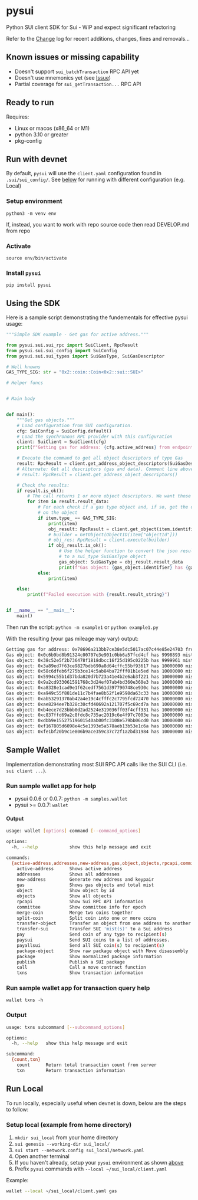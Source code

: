 # pysui

Python SUI client SDK for Sui - WIP and expect significant refactoring

Refer to the [Change](CHANGELOG.md) log for recent additions, changes, fixes and removals...

## Known issues or missing capability
* Doesn't support `sui_batchTransaction` RPC API yet
* Doesn't use mnemonics yet (see [Issue](https://github.com/FrankC01/pysui/issues/9))
* Partial coverage for `sui_getTransaction...` RPC API

## Ready to run
Requires:
 * Linux or macos (x86_64 or M1)
 * python 3.10 or greater
 * pkg-config

## Run with devnet
By default, `pysui` will use the `client.yaml` configuration found in `.sui/sui_config/`. See [below](#run-local) for running
with different configuration (e.g. Local)

### Setup environment
`python3 -m venv env`

If, instead, you want to work with repo source code then read DEVELOP.md from repo

### Activate
`source env/bin/activate`

### Install `pysui`
`pip install pysui`

## Using the SDK
Here is a sample script demonstrating the fundementals for effective pysui usage:
```python
"""Simple SDK example - Get gas for active address."""

from pysui.sui.sui_rpc import SuiClient, RpcResult
from pysui.sui.sui_config import SuiConfig
from pysui.sui.sui_types import SuiGasType, SuiGasDescriptor

# Well knowns
GAS_TYPE_SIG: str = "0x2::coin::Coin<0x2::sui::SUI>"

# Helper funcs


# Main body


def main():
    """Get gas objects."""
    # Load configuration from SUI configuration.
    cfg: SuiConfig = SuiConfig.default()
    # Load the synchronous RPC provider with this configuration
    client: SuiClient = SuiClient(cfg)
    print(f"Getting gas for address: {cfg.active_address} from endpoint {cfg.rpc_url}")

    # Execute the command to get all object descriptors of type Gas
    result: RpcResult = client.get_address_object_descriptors(SuiGasDescriptor)
    # Alternate: Get all descriptors (gas and data). Comment line above and uncomment line below
    # result: RpcResult = client.get_address_object_descriptors()

    # Check the results:
    if result.is_ok():
        # The call returns 1 or more object descriptors. We want those of specific type
        for item in result.result_data:
            # For each check if a gas type object and, if so, get the details
            # on the object
            if item.type_ == GAS_TYPE_SIG:
                print(item)
                obj_result: RpcResult = client.get_object(item.identifier)
                # builder = GetObject(ObjectID(item["objectId"]))
                # obj_res: RpcResult = client.execute(builder)
                if obj_result.is_ok():
                    # Use the helper function to convert the json results
                    # to a sui_type SuiGasType object
                    gas_object: SuiGasType = obj_result.result_data
                    print(f"Gas object: {gas_object.identifier} has {gas_object.balance} mists")
            else:
                print(item)

    else:
        print(f"Failed execution with {result.result_string}")


if __name__ == "__main__":
    main()
```

Then run the script:
`python -m example1` or `python example1.py`

With the resulting (your gas mileage may vary) output:
```bash
Getting gas for address: 0x78696a213bb7ce38e5dc5017ac07c44e85e24703 from endpoint https://fullnode.devnet.sui.io:443
Gas object: 0x0c6b9bd8b91324c00707e3e901c0bb6a57fcd4cf has 9998893 mists
Gas object: 0x38c52e5f2b736478f1818dbcc16f25d195c0225b has 9999961 mists
Gas object: 0x3a89ed7f63ce9827bdb690a8d64cffc55bf93617 has 10000000 mists
Gas object: 0x58c6dfeb6f275b3ce14c5ab84ba72fff01b1e5ed has 10000000 mists
Gas object: 0x5994c55b1d37bda820d7b723a41e4b2e6ab3f221 has 10000000 mists
Gas object: 0x9a2cd933061591768c3d24ef07ab4bd360e360e3 has 10000000 mists
Gas object: 0xa8328e1cad9e1f62cedf7561d397790748ce930c has 10000000 mists
Gas object: 0xa949c55f881de11c7b4fae8b52f1e9598da63c33 has 10000000 mists
Gas object: 0xab53291370ab42a4e19c4cfffc2c7795fcd72470 has 10000000 mists
Gas object: 0xae8294ee7b328c30cfd40692a121707f5c69cd7a has 10000000 mists
Gas object: 0xb4ece7d23bbb0d2ad2524e319036ff03f4cff331 has 10000000 mists
Gas object: 0xc837ffd69a2c8fdc8c735ac2019c6e4f97c7003e has 10000000 mists
Gas object: 0xdbb9e15527519601540ab00fc3108e579bb06cd0 has 10000000 mists
Gas object: 0xf167805d6098e4c5e1393e5a578aeb13b53e1c6a has 10000000 mists
Gas object: 0xfe1bf20b9c1e806b9ace359c37c72f1a2bd31984 has 10000000 mists
```

## Sample Wallet
Implementation demonstrating most SUI RPC API calls like the SUI CLI (i.e. `sui client ...`).

### Run sample wallet app for help
- pysui 0.0.6 or 0.0.7: `python -m samples.wallet`
- pysui >= 0.0.7: `wallet`

#### Output
```bash
usage: wallet [options] command [--command_options]

options:
  -h, --help            show this help message and exit

commands:
  {active-address,addresses,new-address,gas,object,objects,rpcapi,committee,merge-coin,split-coin,transfer-object,transfer-sui,pay,paysui,payallsui,package-object,package,publish,call,txns}
    active-address      Shows active address
    addresses           Shows all addresses
    new-address         Generate new address and keypair
    gas                 Shows gas objects and total mist
    object              Show object by id
    objects             Show all objects
    rpcapi              Show Sui RPC API information
    committee           Show committee info for epoch
    merge-coin          Merge two coins together
    split-coin          Split coin into one or more coins
    transfer-object     Transfer an object from one address to another
    transfer-sui        Transfer SUI 'mist(s)' to a Sui address
    pay                 Send coin of any type to recipient(s)
    paysui              Send SUI coins to a list of addresses.
    payallsui           Send all SUI coin(s) to recipient(s)
    package-object      Show raw package object with Move disassembly
    package             Show normalized package information
    publish             Publish a SUI package
    call                Call a move contract function
    txns                Show transaction information
```

### Run sample wallet app for transaction query help
`wallet txns -h`

### Output
```bash
usage: txns subcommand [--subcommand_options]

options:
  -h, --help   show this help message and exit

subcommand:
  {count,txn}
    count      Return total transaction count from server
    txn        Return transaction information
```

## Run Local
To run locally, especially useful when devnet is down, below are the steps to follow:

### Setup local (example from home directory)
1. `mkdir sui_local` from your home directory
2. `sui genesis --working-dir sui_local/`
3. `sui start --network.config sui_local/network.yaml`
4. Open another terminal
5. If you haven't already, setup your `pysui` environment as shown [above](#setup-environment)
6. Prefix `pysui` commands with `--local ~/sui_local/client.yaml`

Example:
```bash
wallet --local ~/sui_local/client.yaml gas
```